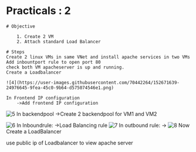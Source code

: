 # Practicals : 2

    # Objective

        1. Create 2 VM 
        2. Attach standard Load Balancer

    # Steps
    Create 2 linux VMs in same VNet and install apache services in two VMs
    Add inbountport rule to open port 80
    check both VM apacheserver is up and running.
    Create a Loadbalancer
    
    ![4](https://user-images.githubusercontent.com/70442264/152671639-24976645-9fea-45c0-9b64-d575074546e1.png)
    
    In Frontend IP configuration
        ->Add frontend IP configuration
        
![5](https://user-images.githubusercontent.com/70442264/152671694-a63ec3ca-2af2-437e-bcc9-63c368f444b5.png)
    In backendpool
        ->Create 2 backendpool for VM1 and VM2
        
![6](https://user-images.githubusercontent.com/70442264/152671714-fd8f0613-f4ed-45bf-979a-f43227e7272b.png)
    In Inboundrule:
        ->Load Balancing rule
        ![7](https://user-images.githubusercontent.com/70442264/152673853-11932530-dc22-4c41-970a-066836cf9eb5.png)
    In outbound rule:
        ->
        ![8](https://user-images.githubusercontent.com/70442264/152673869-530d35a4-3b57-45e3-ae0e-6a349a7cb502.png)
Now Create a LoadBalancer

use public ip of Loadbalancer to view apache server
        

